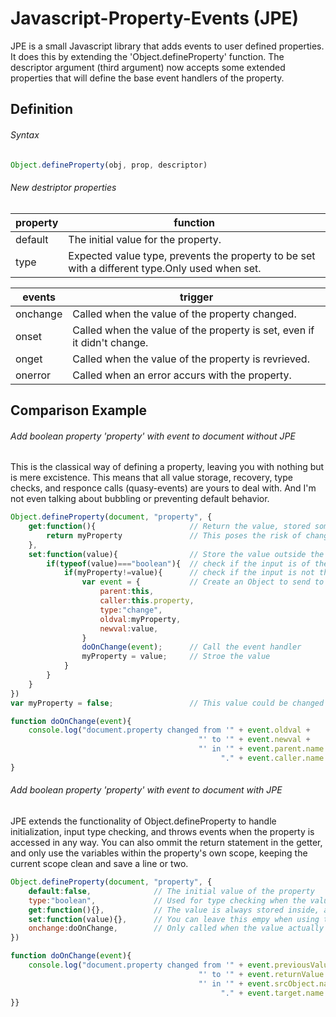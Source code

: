# Javascript-Property-Events (JPE)

JPE is a small Javascript library that adds events to user defined properties. It does this by extending the 'Object.defineProperty' function. The descriptor argument (third argument) now accepts some extended properties that will define the base event handlers of the property.

## Definition

###### Syntax

```javascript
Object.defineProperty(obj, prop, descriptor)
```

###### New destriptor properties

| property     | function
| ------------ | ------------------------------------
| default      | The initial value for the property.
| type         | Expected value type, prevents the property to be set with a different type.Only used when set.

| events       | trigger
| ------------ | ------------------------------------
| onchange     | Called when the value of the property changed.
| onset        | Called when the value of the property is set, even if it didn't change.
| onget        | Called when the value of the property is revrieved.
| onerror      | Called when an error accurs with the property.
## Comparison Example

###### Add boolean property 'property' with event to document without JPE

This is the classical way of defining a property, leaving you with nothing but is mere excistence. This means that all value storage, recovery, type checks, and responce calls (quasy-events) are yours to deal with. And I'm not even talking about bubbling or preventing default behavior.

```javascript
Object.defineProperty(document, "property", {
    get:function(){                     // Return the value, stored somewhere outside the property
        return myProperty               // This poses the risk of changing it wwithout checks and triggers
    },
    set:function(value){                // Store the value outside the property, with all risks associated
        if(typeof(value)==="boolean"){  // check if the input is of the type 'boolean'
            if(myProperty!=value){      // check if the input is not the stored value
                var event = {           // Create an Object to send to the eventHandler
                    parent:this,
                    caller:this.property,
                    type:"change",
                    oldval:myProperty,
                    newval:value,
                }
                doOnChange(event);      // Call the event handler
                myProperty = value;     // Stroe the value
            }
        }
    }
})
var myProperty = false;                 // This value could be changed without doOnChange being called

function doOnChange(event){
    console.log("document.property changed from '" + event.oldval +
                                          "' to '" + event.newval +
                                          "' in '" + event.parent.name +
                                               "." + event.caller.name + "'");
}
```

###### Add boolean property 'property' with event to document with JPE

JPE extends the functionality of Object.defineProperty to handle initialization, input type checking, and throws events when the property is accessed in any way. You can also ommit the return statement in the getter, and only use the variables within the property's own scope, keeping the current scope clean and save a line or two.

```javascript		
Object.defineProperty(document, "property", {
    default:false,              // The initial value of the property
    type:"boolean",             // Used for type checking when the value is set
    get:function(){},           // The value is always stored inside, and returned if get returns empty
    set:function(value){},      // You can leave this empy when using the internal value
    onchange:doOnChange,        // Only called when the value actually changed
})

function doOnChange(event){
    console.log("document.property changed from '" + event.previousValue +
                                          "' to '" + event.returnValue +
                                          "' in '" + event.srcObject.name +
                                               "." + event.target.name + "'");
}}
```



